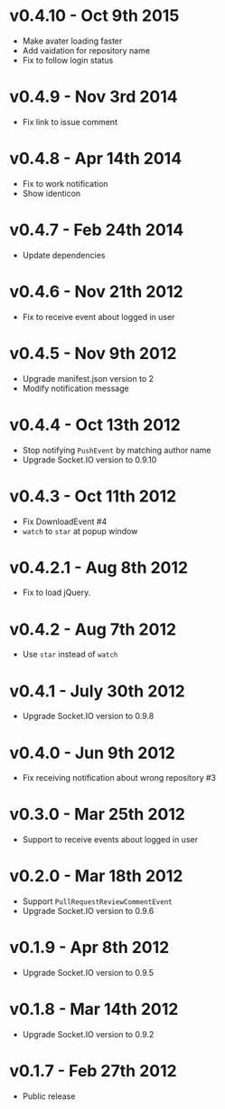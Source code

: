 v0.4.10 - Oct 9th 2015
=========================
* Make avater loading faster
* Add vaidation for repository name
* Fix to follow login status

v0.4.9 - Nov 3rd 2014
=========================
* Fix link to issue comment

v0.4.8 - Apr 14th 2014
=========================
* Fix to work notification
* Show identicon

v0.4.7 - Feb 24th 2014
=========================
* Update dependencies

v0.4.6 - Nov 21th 2012
=========================
* Fix to receive event about logged in user

v0.4.5 - Nov 9th 2012
=========================
* Upgrade manifest.json version to 2
* Modify notification message

v0.4.4 - Oct 13th 2012
=========================
* Stop notifying `PushEvent` by matching author name
* Upgrade Socket.IO version to 0.9.10

v0.4.3 - Oct 11th 2012
=========================
* Fix DownloadEvent #4
* `watch` to `star` at popup window

v0.4.2.1 - Aug 8th 2012
=========================
* Fix to load jQuery.

v0.4.2 - Aug 7th 2012
=========================
* Use `star` instead of `watch`

v0.4.1 - July 30th 2012
=========================
* Upgrade Socket.IO version to 0.9.8

v0.4.0 - Jun 9th 2012
=========================

* Fix receiving notification about wrong repository #3

v0.3.0 - Mar 25th 2012
=========================

* Support to receive events about logged in user

v0.2.0 - Mar 18th 2012
=========================

* Support `PullRequestReviewCommentEvent`
* Upgrade Socket.IO version to 0.9.6

v0.1.9 - Apr 8th 2012
=========================

* Upgrade Socket.IO version to 0.9.5

v0.1.8 - Mar 14th 2012
=========================

* Upgrade Socket.IO version to 0.9.2

v0.1.7 - Feb 27th 2012
=========================

* Public release
